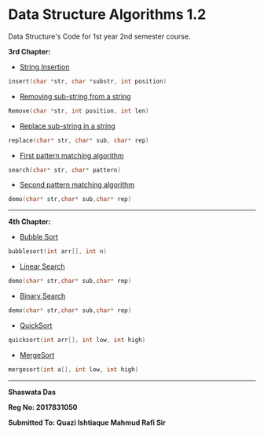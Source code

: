 # Data Structure Algorithms 1.2  
Data Structure's Code for 1st year 2nd semester course.

**3rd Chapter:**

- [String Insertion](https://github.com/shaswata56/Data-Structure-Algorithms/blob/master/Chapter-3-String-Processing/Insert.c)
 

```c
insert(char *str, char *substr, int position) 
```

- [Removing sub-string from a string](https://github.com/shaswata56/Data-Structure-Algorithms/blob/master/Chapter-3-String-Processing/Remove.c)

```c
Remove(char *str, int position, int len) 
```

- [Replace sub-string in a string](https://github.com/shaswata56/Data-Structure-Algorithms/blob/master/Chapter-3-String-Processing/ReplaceSubStringInString.c)

```c
replace(char* str, char* sub, char* rep)
```

- [First pattern matching algorithm](https://github.com/shaswata56/Data-Structure-Algorithms/blob/master/Chapter-3-String-Processing/FirstPatternMatchingAlgo.c)

```c
search(char* str, char* pattern)
```

- [Second pattern matching algorithm]()

```c
demo(char* str,char* sub,char* rep)
```

***

**4th Chapter:**

- [Bubble Sort](https://github.com/shaswata56/Data-Structure-Algorithms/blob/master/Chapter-4-Searching-Sorting/BubbleSort.c)

```c
bubblesort(int arr[], int n)
```

- [Linear Search]()

```c
demo(char* str,char* sub,char* rep)
```

- [Binary Search]()

```c
demo(char* str,char* sub,char* rep)
```

- [QuickSort](https://github.com/shaswata56/Data-Structure-Algorithms/blob/master/Chapter-4-Searching-Sorting/QuickSort.c)

```c
quicksort(int arr[], int low, int high)
```

- [MergeSort](https://github.com/shaswata56/Data-Structure-Algorithms/blob/master/Chapter-4-Searching-Sorting/MergeSort.c)

```c
mergesort(int a[], int low, int high)
```

***

**Shaswata Das**

**Reg No: 2017831050**

**Submitted To: Quazi Ishtiaque Mahmud Rafi Sir**
